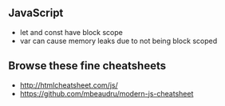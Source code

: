 ## JavaScript

* let and const have block scope
* var can cause memory leaks due to not being block scoped

## Browse these fine cheatsheets

* http://htmlcheatsheet.com/js/
* https://github.com/mbeaudru/modern-js-cheatsheet

